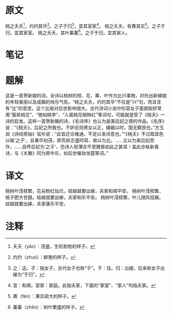 # 原文
桃之夭夭[^1]，灼灼其华[^2]。之子于归[^3]，宜其室家[^4]。
桃之夭夭，有蕡其实[^5]。之子于归，宜其家室。
桃之夭夭，其叶蓁蓁[^6]。之子于归，宜其家人。
# 笔记

# 题解
这是一首贺新娘的诗。全诗以桃树的枝、花、果、叶作为比兴事物，衬托出新嫁娘的年轻美丽以及成婚的快乐气氛。“桃之夭夭，灼灼其华”不仅是“兴”句，而且含有“比”的意思，这个比喻对后世影响很大。古代诗词小说中形容女子面貌姣好常用“面若桃花”、“艳如桃李”、“人面桃花相映红”等词句，可能就是受了《桃夭》一诗的启发。这样一首贺新婚的诗，《毛诗序》也认为是美后妃之德的作品。《毛序》说：“《桃夭》，后妃之所致也。不妒忌则男女以正，婚姻以时，国无鳏民也。”方玉润《诗经原始》驳斥说：“此皆迂论难通，不足以发诗意也。”“《桃夭》不过取其色以喻‘之子’，且春华初茂，即芳龄正盛时耳，故以为比。……又以为美后妃而作，……且呼后妃为‘之子’，恐诗人轻薄亦不至猥亵如此之甚耳！盖此亦咏新昏诗，与《关雎》同为房中乐，如后世催妆坐筵等词。”
# 译文
桃树叶茂枝繁，花朵粉红灿烂。姑娘就要出嫁，夫家和顺平安。
桃树叶茂枝繁，桃子肥大甘甜。姑娘就要出嫁，夫家和乐平安。
桃树叶茂枝繁，叶儿随风招展。姑娘就要出嫁，夫家康乐平安。
# 注释

[^1]: 夭夭（yāo）：茂盛，生机勃勃的样子。
[^2]: 灼灼（zhuó）：鲜艳的样子。
[^3]: 之：这。子：指女子，古代女子也称“子”。于：往。归：出嫁。后来称女子出嫁为“于归”。
[^4]: 宜：和顺。室家：家庭。此指夫家，下面的“家室”、“家人”均指夫家。
[^5]: 蕡（fén）：果实硕大的样子。
[^6]: 蓁蓁（zhēn）：树叶繁盛的样子。